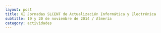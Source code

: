 ```yaml
---
layout: post
title: XI Jornadas SLCENT de Actualización Informática y Electrónica
subtitle: 19 y 20 de noviembre de 2014 / Almería
category: actividades
---
```

